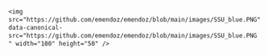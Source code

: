 <p align="center">
 
    <img src="https://github.com/emendoz/emendoz/blob/main/images/SSU_blue.PNG" data-canonical-src="https://github.com/emendoz/emendoz/blob/main/images/SSU_blue.PNG " width="100" height="50" />

</p>

<!--
**emendoz/emendoz** is a ✨ _special_ ✨ repository because its `README.md` (this file) appears on your GitHub profile.

Here are some ideas to get you started:

- 🔭 I’m currently working on ...
- 🌱 I’m currently learning ...
- 👯 I’m looking to collaborate on ...
- 🤔 I’m looking for help with ...
- 💬 Ask me about ...
- 📫 How to reach me: ...
- 😄 Pronouns: ...
- ⚡ Fun fact: ...
-->
